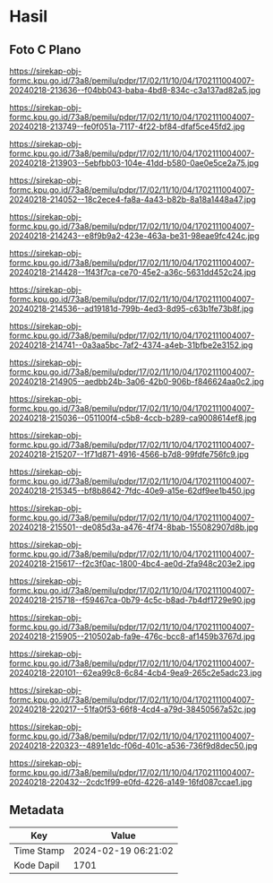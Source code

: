 # Hasil

## Foto C Plano

https://sirekap-obj-formc.kpu.go.id/73a8/pemilu/pdpr/17/02/11/10/04/1702111004007-20240218-213636--f04bb043-baba-4bd8-834c-c3a137ad82a5.jpg

https://sirekap-obj-formc.kpu.go.id/73a8/pemilu/pdpr/17/02/11/10/04/1702111004007-20240218-213749--fe0f051a-7117-4f22-bf84-dfaf5ce45fd2.jpg

https://sirekap-obj-formc.kpu.go.id/73a8/pemilu/pdpr/17/02/11/10/04/1702111004007-20240218-213903--5ebfbb03-104e-41dd-b580-0ae0e5ce2a75.jpg

https://sirekap-obj-formc.kpu.go.id/73a8/pemilu/pdpr/17/02/11/10/04/1702111004007-20240218-214052--18c2ece4-fa8a-4a43-b82b-8a18a1448a47.jpg

https://sirekap-obj-formc.kpu.go.id/73a8/pemilu/pdpr/17/02/11/10/04/1702111004007-20240218-214243--e8f9b9a2-423e-463a-be31-98eae9fc424c.jpg

https://sirekap-obj-formc.kpu.go.id/73a8/pemilu/pdpr/17/02/11/10/04/1702111004007-20240218-214428--1f43f7ca-ce70-45e2-a36c-5631dd452c24.jpg

https://sirekap-obj-formc.kpu.go.id/73a8/pemilu/pdpr/17/02/11/10/04/1702111004007-20240218-214536--ad19181d-799b-4ed3-8d95-c63b1fe73b8f.jpg

https://sirekap-obj-formc.kpu.go.id/73a8/pemilu/pdpr/17/02/11/10/04/1702111004007-20240218-214741--0a3aa5bc-7af2-4374-a4eb-31bfbe2e3152.jpg

https://sirekap-obj-formc.kpu.go.id/73a8/pemilu/pdpr/17/02/11/10/04/1702111004007-20240218-214905--aedbb24b-3a06-42b0-906b-f846624aa0c2.jpg

https://sirekap-obj-formc.kpu.go.id/73a8/pemilu/pdpr/17/02/11/10/04/1702111004007-20240218-215036--051100f4-c5b8-4ccb-b289-ca9008614ef8.jpg

https://sirekap-obj-formc.kpu.go.id/73a8/pemilu/pdpr/17/02/11/10/04/1702111004007-20240218-215207--1f71d871-4916-4566-b7d8-99fdfe756fc9.jpg

https://sirekap-obj-formc.kpu.go.id/73a8/pemilu/pdpr/17/02/11/10/04/1702111004007-20240218-215345--bf8b8642-7fdc-40e9-a15e-62df9ee1b450.jpg

https://sirekap-obj-formc.kpu.go.id/73a8/pemilu/pdpr/17/02/11/10/04/1702111004007-20240218-215501--de085d3a-a476-4f74-8bab-155082907d8b.jpg

https://sirekap-obj-formc.kpu.go.id/73a8/pemilu/pdpr/17/02/11/10/04/1702111004007-20240218-215617--f2c3f0ac-1800-4bc4-ae0d-2fa948c203e2.jpg

https://sirekap-obj-formc.kpu.go.id/73a8/pemilu/pdpr/17/02/11/10/04/1702111004007-20240218-215718--f59467ca-0b79-4c5c-b8ad-7b4df1729e90.jpg

https://sirekap-obj-formc.kpu.go.id/73a8/pemilu/pdpr/17/02/11/10/04/1702111004007-20240218-215905--210502ab-fa9e-476c-bcc8-af1459b3767d.jpg

https://sirekap-obj-formc.kpu.go.id/73a8/pemilu/pdpr/17/02/11/10/04/1702111004007-20240218-220101--62ea99c8-6c84-4cb4-9ea9-265c2e5adc23.jpg

https://sirekap-obj-formc.kpu.go.id/73a8/pemilu/pdpr/17/02/11/10/04/1702111004007-20240218-220217--51fa0f53-66f8-4cd4-a79d-38450567a52c.jpg

https://sirekap-obj-formc.kpu.go.id/73a8/pemilu/pdpr/17/02/11/10/04/1702111004007-20240218-220323--4891e1dc-f06d-401c-a536-736f9d8dec50.jpg

https://sirekap-obj-formc.kpu.go.id/73a8/pemilu/pdpr/17/02/11/10/04/1702111004007-20240218-220432--2cdc1f99-e0fd-4226-a149-16fd087ccae1.jpg


## Metadata

| Key        | Value               |
| ---------- | ------------------- |
| Time Stamp | 2024-02-19 06:21:02 |
| Kode Dapil | 1701                |



